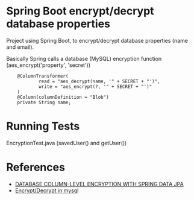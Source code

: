 # Spring Boot encrypt/decrypt database properties

Project using Spring Boot, to encrypt/decrypt database properties (name and email).

Basically Spring calls a database (MySQL) encryption function (aes_encrypt('property', 'secret'))

```
    @ColumnTransformer(
            read = "aes_decrypt(name, '" + SECRET + "')",
            write = "aes_encrypt(?, '" + SECRET + "')"
    )
    @Column(columnDefinition = "Blob")
    private String name;
```

# Running Tests
EncryptionTest.java (savedUser() and getUser())

# References
* [DATABASE COLUMN-LEVEL ENCRYPTION WITH SPRING DATA JPA](https://sultanov.dev/blog/database-column-level-encryption-with-spring-data-jpa/)
* [Encrypt/Decrypt in mysql](https://gist.github.com/rantav/01555fc2ea874bde028d5b04fd97c793)
